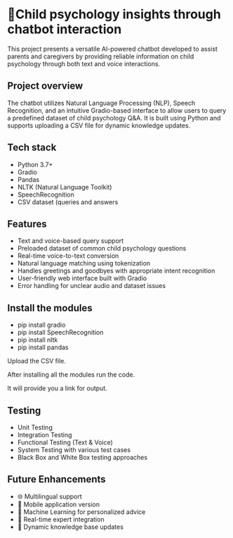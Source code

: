 
# 👶Child psychology insights through chatbot interaction

This project presents a versatile AI-powered chatbot developed to assist parents and caregivers by providing reliable information on child psychology through both text and voice interactions.

## Project overview

The chatbot utilizes Natural Language Processing (NLP), Speech Recognition, and an intuitive Gradio-based interface to allow users to query a predefined dataset of child psychology Q&A. It is built using Python and supports uploading a CSV file for dynamic knowledge updates.

## Tech stack

- Python 3.7+
- Gradio
- Pandas
- NLTK (Natural Language Toolkit)
- SpeechRecognition
- CSV dataset (queries and answers

## Features

- Text and voice-based query support
- Preloaded dataset of common child psychology   questions
- Real-time voice-to-text conversion
- Natural language matching using tokenization
- Handles greetings and goodbyes with appropriate intent recognition
- User-friendly web interface built with Gradio
- Error handling for unclear audio and dataset issues

## Install the modules

- pip install gradio
- pip install SpeechRecognition
- pip install nltk 
- pip install pandas 

Upload the CSV file.

After installing all the modules run the code.

It will provide you a link for output.
## Testing

- Unit Testing
- Integration Testing
- Functional Testing (Text & Voice)
- System Testing with various test cases
- Black Box and White Box testing approaches

## Future Enhancements

- 🌐 Multilingual support
- 📱 Mobile application version
- 🧠 Machine Learning for personalized advice
- 🤖 Real-time expert integration
- 🧾 Dynamic knowledge base updates
